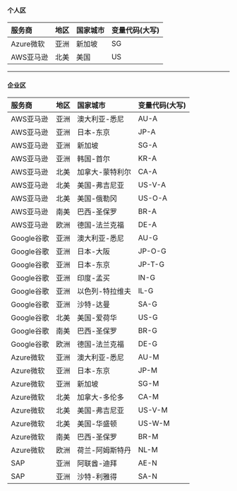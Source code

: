 #### 个人区

| 服务商 | 地区      | 国家城市  | 变量代码(大写) |
| :----- | :-------- | :-------- | :--- |
| Azure微软   | 亚洲      | 新加坡    | SG   |
| AWS亚马逊 | 北美      | 美国      | US   |

------------------------------

#### 企业区

| 服务商 | 地区      | 国家城市    | 变量代码(大写)    |
| :----- | :-------- | :---------- | :------ |
| AWS亚马逊 | 亚洲      | 澳大利亚-悉尼 | AU-A    |
| AWS亚马逊 | 亚洲      | 日本-东京    | JP-A    |
| AWS亚马逊 | 亚洲      | 新加坡      | SG-A    |
| AWS亚马逊 | 亚洲      | 韩国-首尔    | KR-A    |
| AWS亚马逊 | 北美      | 加拿大-蒙特利尔 | CA-A    |
| AWS亚马逊 | 北美      | 美国-弗吉尼亚 | US-V-A  |
| AWS亚马逊 | 北美      | 美国-俄勒冈   | US-O-A  |
| AWS亚马逊 | 南美      | 巴西-圣保罗   | BR-A    |
| AWS亚马逊 | 欧洲      | 德国-法兰克福 | DE-A    |
| Google谷歌   | 亚洲      | 澳大利亚-悉尼 | AU-G    |
| Google谷歌   | 亚洲      | 日本-大阪    | JP-O-G  |
| Google谷歌   | 亚洲      | 日本-东京    | JP-T-G  |
| Google谷歌   | 亚洲      | 印度-孟买    | IN-G    |
| Google谷歌   | 亚洲      | 以色列-特拉维夫 | IL-G    |
| Google谷歌   | 亚洲      | 沙特-达曼    | SA-G    |
| Google谷歌   | 北美      | 美国-爱荷华  | US-G    |
| Google谷歌   | 南美      | 巴西-圣保罗  | BR-G    |
| Google谷歌   | 欧洲      | 德国-法兰克福 | DE-G    |
| Azure微软   | 亚洲      | 澳大利亚-悉尼 | AU-M    |
| Azure微软   | 亚洲      | 日本-东京    | JP-M    |
| Azure微软   | 亚洲      | 新加坡      | SG-M    |
| Azure微软   | 北美      | 加拿大-多伦多 | CA-M    |
| Azure微软   | 北美      | 美国-弗吉尼亚 | US-V-M  |
| Azure微软   | 北美      | 美国-华盛顿   | US-W-M  |
| Azure微软   | 南美      | 巴西-圣保罗  | BR-M    |
| Azure微软   | 欧洲      | 荷兰-阿姆斯特丹 | NL-M    |
| SAP    | 亚洲      | 阿联酋-迪拜  | AE-N    |
| SAP    | 亚洲      | 沙特-利雅得  | SA-N    |
